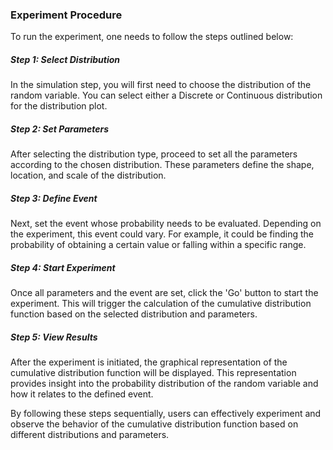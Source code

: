 
### Experiment Procedure

To run the experiment, one needs to follow the steps outlined below:

##### Step 1: Select Distribution
In the simulation step, you will first need to choose the distribution of the random variable. You can select either a Discrete or Continuous distribution for the distribution plot.

##### Step 2: Set Parameters
After selecting the distribution type, proceed to set all the parameters according to the chosen distribution. These parameters define the shape, location, and scale of the distribution.

##### Step 3: Define Event
Next, set the event whose probability needs to be evaluated. Depending on the experiment, this event could vary. For example, it could be finding the probability of obtaining a certain value or falling within a specific range.

##### Step 4: Start Experiment
Once all parameters and the event are set, click the 'Go' button to start the experiment. This will trigger the calculation of the cumulative distribution function based on the selected distribution and parameters.

##### Step 5: View Results
After the experiment is initiated, the graphical representation of the cumulative distribution function will be displayed. This representation provides insight into the probability distribution of the random variable and how it relates to the defined event.

By following these steps sequentially, users can effectively experiment and observe the behavior of the cumulative distribution function based on different distributions and parameters.



